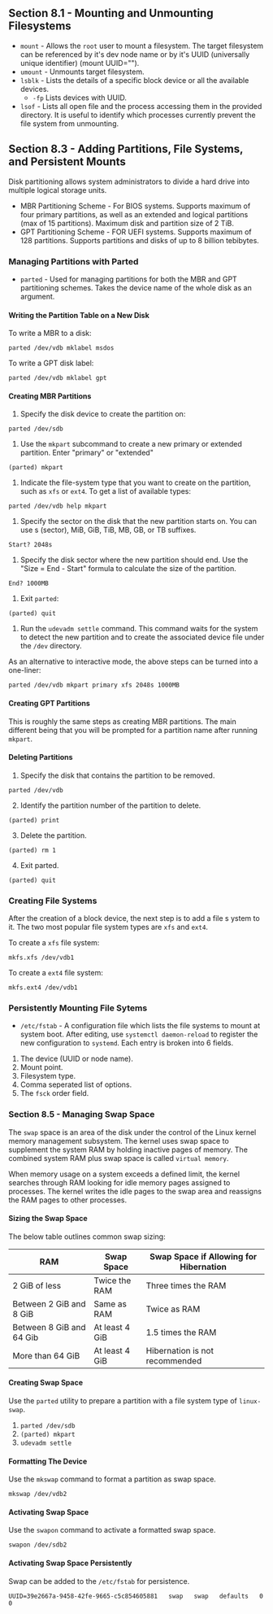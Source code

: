 ## Section 8.1 - Mounting and Unmounting Filesystems

* `mount` - Allows the `root` user to mount a filesystem. The target filesystem can be referenced by it's dev node name or by it's UUID (universally unique identifier) (mount UUID="").
* `umount` - Unmounts target filesystem.
* `lsblk` - Lists the details of a specific block device or all the available devices.
  * `-fp` Lists devices with UUID.
* `lsof` - Lists all open file and the process accessing them in the provided directory. It is useful to identify which processes currently prevent the file system from unmounting.

## Section 8.3 - Adding Partitions, File Systems, and Persistent Mounts

Disk partitioning allows system administrators to divide a hard drive into multiple logical storage units.

* MBR Partitioning Scheme - For BIOS systems. Supports maximum of four primary partitions, as well as an extended and logical partitions (max of 15 partitions). Maximum disk and partition size of 2 TiB.
* GPT Partitioning Scheme - FOR UEFI systems. Supports maximum of 128 partitions. Supports partitions and disks of up to 8 billion tebibytes.

### Managing Partitions with Parted

* `parted` - Used for managing partitions for both the MBR and GPT partitioning schemes. Takes the device name of the whole disk as an argument.

#### Writing the Partition Table on a New Disk

To write a MBR to a disk:

`parted /dev/vdb mklabel msdos`

To write a GPT disk label:

`parted /dev/vdb mklabel gpt`

#### Creating MBR Partitions

1. Specify the disk device to create the partition on:

`parted /dev/sdb`

1. Use the `mkpart` subcommand to create a new primary or extended partition. Enter "primary" or "extended"

`(parted) mkpart`

1. Indicate the file-system type that you want to create on the partition, such as `xfs` or `ext4`. To get a list of available types:

`parted /dev/vdb help mkpart`

1. Specify the sector on the disk that the new partition starts on. You can use s (sector), MiB, GiB, TiB, MB, GB, or TB suffixes.

`Start? 2048s`

1. Specify the disk sector where the new partition should end. Use the "Size = End - Start" formula to calculate the size of the partition.

`End? 1000MB`

1. Exit `parted`:

`(parted) quit`

1. Run the `udevadm settle` command. This command waits for the system to detect the new partition and to create the associated device file under the `/dev` directory. 

As an alternative to interactive mode, the above steps can be turned into a one-liner:

`parted /dev/vdb mkpart primary xfs 2048s 1000MB`

#### Creating GPT Partitions

This is roughly the same steps as creating MBR partitions. The main different being that you will be prompted for a partition name after running `mkpart`.

#### Deleting Partitions

1. Specify the disk that contains the partition to be removed.

`parted /dev/vdb`

2. Identify the partition number of the partition to delete.

`(parted) print`

3. Delete the partition.

`(parted) rm 1`

4. Exit parted.

`(parted) quit`

### Creating File Systems

After the creation of a block device, the next step is to add a file s ystem to it. The two most popular file system types are `xfs` and `ext4`.

To create a `xfs` file system:

`mkfs.xfs /dev/vdb1`

To create a `ext4` file system:

`mkfs.ext4 /dev/vdb1`

### Persistently Mounting File Sytems

* `/etc/fstab` - A configuration file which lists the file systems to mount at system boot. After editing, use `systemctl daemon-reload` to register the new configuration to `systemd`. Each entry is broken into 6 fields.

1. The device (UUID or node name).
1. Mount point.
1. Filesystem type.
1. Comma seperated list of options.
1. The `fsck` order field.

### Section 8.5 - Managing Swap Space

The `swap` space is an area of the disk under the control of the Linux kernel memory management subsystem. The kernel uses swap space to supplement the system RAM by holding inactive pages of memory. The combined system RAM plus swap space is called `virtual memory`.

When memory usage on a system exceeds a defined limit, the kernel searches through RAM looking for idle memory pages assigned to processes. The kernel writes the idle pages to the swap area and reassigns the RAM pages to other processes.

#### Sizing the Swap Space

The below table outlines common swap sizing:

| RAM | Swap Space | Swap Space if Allowing for Hibernation |
|-|-|-|
| 2 GiB of less | Twice the RAM | Three times the RAM |
| Between 2 GiB and 8 GiB | Same as RAM | Twice as RAM |
| Between 8 GiB and 64 Gib | At least 4 GiB | 1.5 times the RAM |
| More than 64 GiB | At least 4 GiB | Hibernation is not recommended |

#### Creating Swap Space

Use the `parted` utility to prepare a partition with a file system type of `linux-swap`.

1. `parted /dev/sdb`
1. `(parted) mkpart`
1. `udevadm settle`

#### Formatting The Device

Use the `mkswap` command to format a partition as swap space.

`mkswap /dev/vdb2`

#### Activating Swap Space

Use the `swapon` command to activate a formatted swap space.

`swapon /dev/sdb2`

#### Activating Swap Space Persistently

Swap can be added to the `/etc/fstab` for persistence.

`UUID=39e2667a-9458-42fe-9665-c5c854605881   swap   swap   defaults   0 0`


